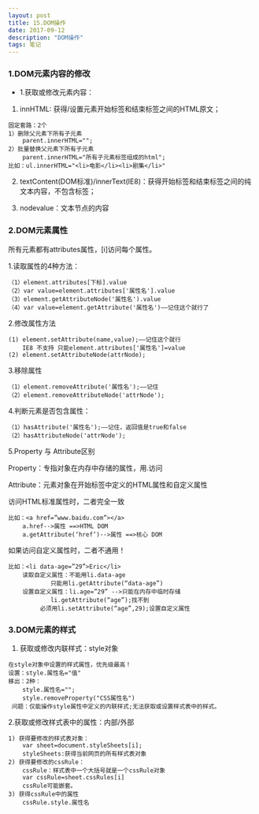```yaml
---
layout: post
title: 15.DOM操作
date: 2017-09-12
description: "DOM操作"
tags: 笔记   
---
```


### 1.DOM元素内容的修改
- 1.获取或修改元素内容：

1) innHTML: 获得/设置元素开始标签和结束标签之间的HTML原文；
```
固定套路：2个
1）删除父元素下所有子元素	
    parent.innerHTML="";
2）批量替换父元素下所有子元素	
    parent.innerHTML="所有子元素标签组成的html";
比如：ul.innerHTML="<li>电影</li><li>剧集</li>"
```

2) textContent(DOM标准)/innerText(IE8)：获得开始标签和结束标签之间的纯文本内容，不包含标签；

3) nodevalue：文本节点的内容

### 2.DOM元素属性
所有元素都有attributes属性，[i]访问每个属性。

1.读取属性的4种方法：
```
（1）element.attributes[下标].value
（2）var value=element.attributes['属性名'].value
（3）element.getAttributeNode('属性名').value
（4）var value=element.getAttribute('属性名')——记住这个就行了
```

2.修改属性方法
```
(1) element.setAttribute(name,value);——记住这个就行
	IE8 不支持 只能element.attributes['属性名']=value
(2) element.setAttributeNode(attrNode);
```

3.移除属性
```
（1）element.removeAttribute('属性名');——记住
（2）element.removeAttributeNode('attrNode');
```

4.判断元素是否包含属性：
```
（1）hasAttribute('属性名');——记住，返回值是true和false
（2）hasAttributeNode('attrNode');
```

5.Property 与 Attribute区别

Property：专指对象在内存中存储的属性，用.访问

Attribute：元素对象在开始标签中定义的HTML属性和自定义属性

访问HTML标准属性时，二者完全一致
```
比如：<a href=”www.baidu.com”></a>
	a.href-->属性	==>HTML DOM
	a.getAttribute(‘href’)-->属性	==>核心 DOM
```
如果访问自定义属性时，二者不通用！
```
比如：<li data-age=”29”>Eric</li>
    读取自定义属性：不能用li.data-age
		    只能用li.getAttribute(“data-age”) 
    设置自定义属性：li.age=”29” -->只能在内存中临时存储
		    li.getAttribute(“age”);找不到
		 必须用li.setAttribute(“age”,29);设置自定义属性
```

### 3.DOM元素的样式
1. 获取或修改内联样式：style对象
```
在style对象中设置的样式属性，优先级最高！
设置：style.属性名="值"
移出：2种：
    style.属性名="";
    style.removeProperty("CSS属性名")
 问题：仅能操作style属性中定义的内联样式;无法获取或设置样式表中的样式。
```

2.获取或修改样式表中的属性：内部/外部
```
1) 获得要修改的样式表对象：
    var sheet=document.styleSheets[i];
    styleSheets:获得当前网页的所有样式表对象
2) 获得要修改的cssRule：
    cssRule：样式表中一个大括号就是一个cssRule对象
    var cssRule=sheet.cssRules[i]
    cssRule可能嵌套。
3) 获得cssRule中的属性
    cssRule.style.属性名	
```